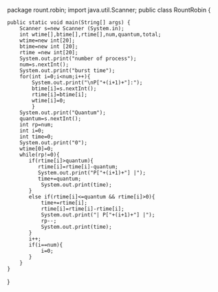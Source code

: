 package rount.robin;
import java.util.Scanner;
public class RountRobin {

    public static void main(String[] args) {
        Scanner s=new Scanner (System.in);
        int wtime[],btime[],rtime[],num,quantum,total;
        wtime=new int[20];
        btime=new int [20];
        rtime =new int[20];
        System.out.print("number of process");
        num=s.nextInt();
        System.out.print("burst time");
        for(int i=0;i<num;i++){
            System.out.print("\nP["+(i+1)+"]:");
            btime[i]=s.nextInt();
            rtime[i]=btime[i];
            wtime[i]=0;
            }
        System.out.print("Quantum");
        quantum=s.nextInt();
        int rp=num;
        int i=0;
        int time=0;
        System.out.print("0");
        wtime[0]=0;
        while(rp!=0){
           if(rtime[i]>quantum){
              rtime[i]=rtime[i]-quantum;
              System.out.print("P["+(i+1)+"] |");
              time+=quantum;
               System.out.print(time);
           }
           else if(rtime[i]<=quantum && rtime[i]>0){
               time+=rtime[i];
               rtime[i]=rtime[i]-rtime[i];
               System.out.print("| P["+(i+1)+"] |");
               rp--;
               System.out.print(time);
           }
           i++;
           if(i==num){
               i=0;
           }
        }
    }
 }
